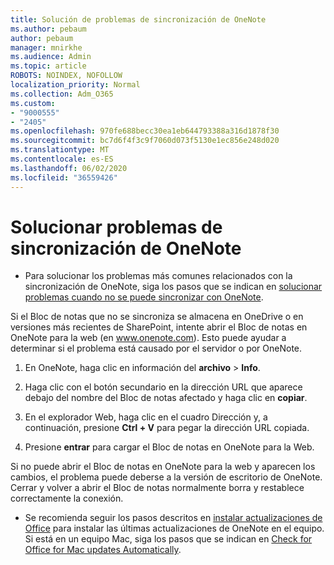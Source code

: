 ```yaml
---
title: Solución de problemas de sincronización de OneNote
ms.author: pebaum
author: pebaum
manager: mnirkhe
ms.audience: Admin
ms.topic: article
ROBOTS: NOINDEX, NOFOLLOW
localization_priority: Normal
ms.collection: Adm_O365
ms.custom:
- "9000555"
- "2405"
ms.openlocfilehash: 970fe688becc30ea1eb644793388a316d1878f30
ms.sourcegitcommit: bc7d6f4f3c9f7060d073f5130e1ec856e248d020
ms.translationtype: MT
ms.contentlocale: es-ES
ms.lasthandoff: 06/02/2020
ms.locfileid: "36559426"
---
```

# <a name="troubleshoot-onenote-sync-issues"></a>Solucionar problemas de sincronización de OneNote

* Para solucionar los problemas más comunes relacionados con la sincronización de OneNote, siga los pasos que se indican en [solucionar problemas cuando no se puede sincronizar con OneNote](https://support.office.com/article/Fix-issues-when-you-can-t-sync-OneNote-299495ef-66d1-448f-90c1-b785a6968d45).

Si el Bloc de notas que no se sincroniza se almacena en OneDrive o en versiones más recientes de SharePoint, intente abrir el Bloc de notas en OneNote para la web (en www.onenote.com). Esto puede ayudar a determinar si el problema está causado por el servidor o por OneNote.

1. En OneNote, haga clic en información del **archivo**  >  **Info**.

2. Haga clic con el botón secundario en la dirección URL que aparece debajo del nombre del Bloc de notas afectado y haga clic en **copiar**.

3. En el explorador Web, haga clic en el cuadro Dirección y, a continuación, presione **Ctrl + V** para pegar la dirección URL copiada.

4. Presione **entrar** para cargar el Bloc de notas en OneNote para la Web.

Si no puede abrir el Bloc de notas en OneNote para la web y aparecen los cambios, el problema puede deberse a la versión de escritorio de OneNote. Cerrar y volver a abrir el Bloc de notas normalmente borra y restablece correctamente la conexión.

* Se recomienda seguir los pasos descritos en [instalar actualizaciones de Office](https://support.office.com/article/Install-Office-updates-2ab296f3-7f03-43a2-8e50-46de917611c5) para instalar las últimas actualizaciones de OneNote en el equipo. Si está en un equipo Mac, siga los pasos que se indican en [Check for Office for Mac updates Automatically](https://support.office.com/article/update-office-for-mac-automatically-bfd1e497-c24d-4754-92ab-910a4074d7c1).